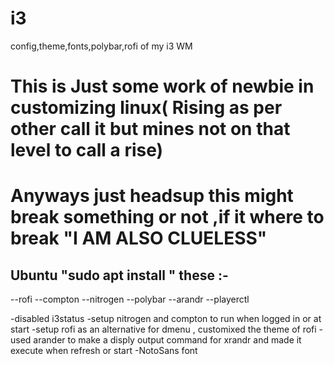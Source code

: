 # i3
config,theme,fonts,polybar,rofi of my i3 WM

# This is Just some work of newbie in customizing linux( Rising as per other call it but mines not on that level to call a rise) 

# Anyways just headsup  this might break something  or not ,if it where to break "I AM ALSO CLUELESS"

## Ubuntu "sudo apt install " these :-
--rofi
--compton
--nitrogen
--polybar
--arandr
--playerctl 

<!-- these are the tools i used for this rice ,it's not perfect as this is my first WM rice 

some are taken from other's like the polybar was taken then modified for my needs 

wallapaer's are from other's too  -->

-disabled i3status
-setup nitrogen and compton to run when logged in or at start
-setup rofi as an alternative for dmenu , customixed the theme of rofi 
-used arander to make a disply output command for xrandr and made it execute when refresh or start
-NotoSans font
